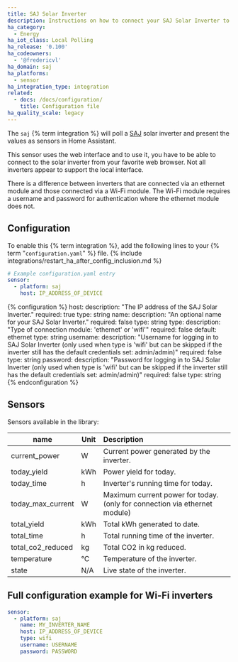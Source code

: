 ```yaml
---
title: SAJ Solar Inverter
description: Instructions on how to connect your SAJ Solar Inverter to Home Assistant.
ha_category:
  - Energy
ha_iot_class: Local Polling
ha_release: '0.100'
ha_codeowners:
  - '@fredericvl'
ha_domain: saj
ha_platforms:
  - sensor
ha_integration_type: integration
related:
  - docs: /docs/configuration/
    title: Configuration file
ha_quality_scale: legacy
---
```


The `saj` {% term integration %} will poll a [SAJ](https://www.saj-electric.com/) solar inverter and present the values as sensors in Home Assistant.

This sensor uses the web interface and to use it, you have to be able to connect to the solar inverter from your favorite web browser. 
Not all inverters appear to support the local interface.

There is a difference between inverters that are connected via an ethernet module and those connected via a Wi-Fi module.
The Wi-Fi module requires a username and password for authentication where the ethernet module does not.

## Configuration

To enable this {% term integration %}, add the following lines to your {% term "`configuration.yaml`" %} file.
{% include integrations/restart_ha_after_config_inclusion.md %}

```yaml
# Example configuration.yaml entry
sensor:
  - platform: saj
    host: IP_ADDRESS_OF_DEVICE
```

{% configuration %}
host:
  description: "The IP address of the SAJ Solar Inverter."
  required: true
  type: string
name:
  description: "An optional name for your SAJ Solar Inverter."
  required: false
  type: string
type:
  description: "Type of connection module: 'ethernet' or 'wifi'"
  required: false
  default: ethernet
  type: string
username:
  description: "Username for logging in to SAJ Solar Inverter (only used when type is 'wifi' but can be skipped if the inverter still has the default credentials set: admin/admin)"
  required: false
  type: string
password:
  description: "Password for logging in to SAJ Solar Inverter (only used when type is 'wifi' but can be skipped if the inverter still has the default credentials set: admin/admin)"
  required: false
  type: string
{% endconfiguration %}

## Sensors

Sensors available in the library:

| name              | Unit | Description                                                                |
| ----------------- | ---- | :------------------------------------------------------------------------- |
| current_power     | W    | Current power generated by the inverter.                                   |
| today_yield       | kWh  | Power yield for today.                                                     |
| today_time        | h    | Inverter's running time for today.                                         |
| today_max_current | W    | Maximum current power for today. (only for connection via ethernet module) |
| total_yield       | kWh  | Total kWh generated to date.                                               |
| total_time        | h    | Total running time of the inverter.                                        |
| total_co2_reduced | kg   | Total CO2 in kg reduced.                                                   |
| temperature       | °C   | Temperature of the inverter.                                               |
| state             | N/A  | Live state of the inverter.                                                |

## Full configuration example for Wi-Fi inverters

```yaml
sensor:
  - platform: saj
    name: MY_INVERTER_NAME
    host: IP_ADDRESS_OF_DEVICE
    type: wifi
    username: USERNAME
    password: PASSWORD
```
